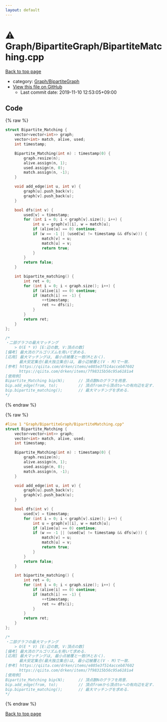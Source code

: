 ```yaml
---
layout: default
---
```


<!-- mathjax config similar to math.stackexchange -->
<script type="text/javascript" async
  src="https://cdnjs.cloudflare.com/ajax/libs/mathjax/2.7.5/MathJax.js?config=TeX-MML-AM_CHTML">
</script>
<script type="text/x-mathjax-config">
  MathJax.Hub.Config({
    TeX: { equationNumbers: { autoNumber: "AMS" }},
    tex2jax: {
      inlineMath: [ ['$','$'] ],
      processEscapes: true
    },
    "HTML-CSS": { matchFontHeight: false },
    displayAlign: "left",
    displayIndent: "2em"
  });
</script>

<script type="text/javascript" src="https://cdnjs.cloudflare.com/ajax/libs/jquery/3.4.1/jquery.min.js"></script>
<script src="https://cdn.jsdelivr.net/npm/jquery-balloon-js@1.1.2/jquery.balloon.min.js" integrity="sha256-ZEYs9VrgAeNuPvs15E39OsyOJaIkXEEt10fzxJ20+2I=" crossorigin="anonymous"></script>
<script type="text/javascript" src="../../../assets/js/copy-button.js"></script>
<link rel="stylesheet" href="../../../assets/css/copy-button.css" />


# :warning: Graph/BipartiteGraph/BipartiteMatching.cpp

<a href="../../../index.html">Back to top page</a>

* category: <a href="../../../index.html#ddc24df04f6fe78c2fc801ef08553b61">Graph/BipartiteGraph</a>
* <a href="{{ site.github.repository_url }}/blob/master/Graph/BipartiteGraph/BipartiteMatching.cpp">View this file on GitHub</a>
    - Last commit date: 2019-11-10 12:53:05+09:00




## Code

<a id="unbundled"></a>
{% raw %}
```cpp
struct Bipartite_Matching {
    vector<vector<int>> graph;
    vector<int> match, alive, used;
    int timestamp;

    Bipartite_Matching(int n) : timestamp(0) {
        graph.resize(n);
        alive.assign(n, 1);
        used.assign(n, 0);
        match.assign(n, -1);
    }

    void add_edge(int u, int v) {
        graph[u].push_back(v);
        graph[v].push_back(u);
    }

    bool dfs(int v) {
        used[v] = timestamp;
        for (int i = 0; i < graph[v].size(); i++) {
            int u = graph[v][i], w = match[u];
            if (alive[u] == 0) continue;
            if (w == -1 || (used[w] != timestamp && dfs(w))) {
                match[v] = u;
                match[u] = v;
                return true;
            }
        }
        return false;
    }

    int bipartite_matching() {
        int ret = 0;
        for (int i = 0; i < graph.size(); i++) {
            if (alive[i] == 0) continue;
            if (match[i] == -1) {
                ++timestamp;
                ret += dfs(i);
            }
        }
        return ret;
    }
};

/*
・二部グラフの最大マッチング
    > O(E * V) [E:辺の数, V:頂点の数]
[備考] 最大流のアルゴリズムを用いて求める.
[応用] 最大マッチングは, 最小点被覆と一致(Mとおく).
      最大安定集合(最大独立集合)は, 最小辺被覆と(V - M)で一致.
[参考] https://qiita.com/drken/items/e805e3f514acceb87602
      https://qiita.com/drken/items/7f98315b56c95a6181a4
[使用例]
Bipartite_Matching bip(N);      // 頂点数Nのグラフを用意.
bip.add_edge(from, to);         // 頂点fromから頂点toへの有向辺を足す.
bip.bipartite_matching();       // 最大マッチングを求める.
*/

```
{% endraw %}

<a id="bundled"></a>
{% raw %}
```cpp
#line 1 "Graph/BipartiteGraph/BipartiteMatching.cpp"
struct Bipartite_Matching {
    vector<vector<int>> graph;
    vector<int> match, alive, used;
    int timestamp;

    Bipartite_Matching(int n) : timestamp(0) {
        graph.resize(n);
        alive.assign(n, 1);
        used.assign(n, 0);
        match.assign(n, -1);
    }

    void add_edge(int u, int v) {
        graph[u].push_back(v);
        graph[v].push_back(u);
    }

    bool dfs(int v) {
        used[v] = timestamp;
        for (int i = 0; i < graph[v].size(); i++) {
            int u = graph[v][i], w = match[u];
            if (alive[u] == 0) continue;
            if (w == -1 || (used[w] != timestamp && dfs(w))) {
                match[v] = u;
                match[u] = v;
                return true;
            }
        }
        return false;
    }

    int bipartite_matching() {
        int ret = 0;
        for (int i = 0; i < graph.size(); i++) {
            if (alive[i] == 0) continue;
            if (match[i] == -1) {
                ++timestamp;
                ret += dfs(i);
            }
        }
        return ret;
    }
};

/*
・二部グラフの最大マッチング
    > O(E * V) [E:辺の数, V:頂点の数]
[備考] 最大流のアルゴリズムを用いて求める.
[応用] 最大マッチングは, 最小点被覆と一致(Mとおく).
      最大安定集合(最大独立集合)は, 最小辺被覆と(V - M)で一致.
[参考] https://qiita.com/drken/items/e805e3f514acceb87602
      https://qiita.com/drken/items/7f98315b56c95a6181a4
[使用例]
Bipartite_Matching bip(N);      // 頂点数Nのグラフを用意.
bip.add_edge(from, to);         // 頂点fromから頂点toへの有向辺を足す.
bip.bipartite_matching();       // 最大マッチングを求める.
*/

```
{% endraw %}

<a href="../../../index.html">Back to top page</a>

